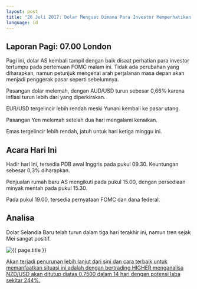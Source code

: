 ```yaml
---
layout: post
title: "26 Juli 2017: Dolar Menguat Dimana Para Investor Memperhatikan FOMC"
language: id
---
```

## Laporan Pagi: 07.00 London

Pagi ini, dolar AS kembali tampil dengan baik disaat perhatian para investor tertumpu pada pertemuan FOMC malam ini. Tidak ada perubahan yang diharapkan, namun petunjuk mengenai arah perjalanan masa depan akan menjadi penggerak pasar seperti sebelumnya.

Pasangan dolar melemah, dengan AUD/USD turun sebesar 0,66% karena inflasi turun lebih dari yang diperkirakan.

EUR/USD tergelincir lebih rendah meski Yunani kembali ke pasar utang.

Pasangan Yen melemah setelah dua hari mengalami kenaikan.

Emas tergelincir lebih rendah, jatuh untuk hari ketiga minggu ini.

## Acara Hari Ini

Hadir hari ini, tersedia PDB awal Inggris pada pukul 09.30. Keuntungan sebesar 0,3% diharapkan.

Penjualan rumah baru AS mengikuti pada pukul 15.00, dengan persediaan minyak mentah pada pukul 15.30.

Pada pukul 19.00, tersedia pernyataan FOMC dan dana federal.

## Analisa

Dolar Selandia Baru telah turun dalam tiga hari terakhir ini, namun tren sejak Mei sangat positif.

<img src="{{ site.url }}/images/id-26-july-17.png" alt="{{ page.title }}" title="{{ page.title }}">

<a href="%LINK%%?currency=USD& market=forex&underlying=frxNZDUSD&formname=higherlower&duration_amount=14&duration_units=d&amount=10&amount_type=payout&expiry_type=duration&barrier=0.75" target="_blank">Akan terjadi penurunan lebih lanjut dari sini dan cara terbaik untuk memanfaatkan situasi ini adalah dengan bertrading HIGHER menganalisa NZD/USD akan ditutup diatas 0.7500 dalam 14 hari dengan potensi laba sekitar 244%.</a>